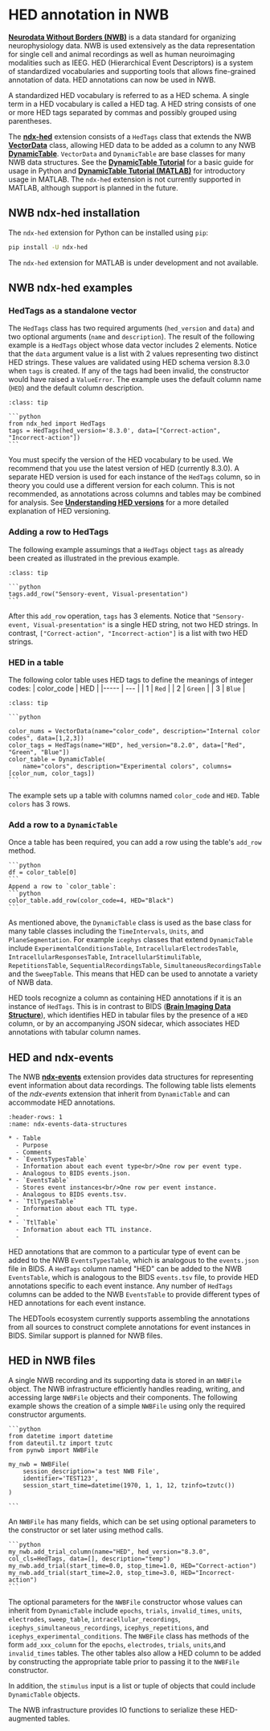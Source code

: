 # HED annotation in NWB

[**Neurodata Without Borders (NWB)**](https://www.nwb.org/) is a data standard for organizing neurophysiology data.
NWB is used extensively as the data representation for single cell and animal recordings as well as
human neuroimaging modalities such as IEEG. HED (Hierarchical Event Descriptors) is a system of
standardized vocabularies and supporting tools that allows fine-grained annotation of data.
HED annotations can now be used in NWB.

A standardized HED vocabulary is referred to as a HED schema.
A single term in a HED vocabulary is called a HED tag. 
A HED string consists of one or more HED tags separated by commas and possibly grouped using parentheses.

The [**ndx-hed**](https://github.com/hed-standard/ndx-hed) extension consists of a `HedTags` class that extends 
the NWB [**VectorData**](https://hdmf-common-schema.readthedocs.io/en/stable/format.html#sec-dynamictable) class, 
allowing HED data to be added as a column to any NWB [**DynamicTable**](https://hdmf-common-schema.readthedocs.io/en/stable/format.html#sec-dynamictable).
`VectorData` and `DynamicTable` are base classes for many NWB data structures.
See the [**DynamicTable Tutorial**](https://nwb-schema.readthedocs.io/en/latest/format_description.html)
for a basic guide for usage in Python and
[**DynamicTable Tutorial (MATLAB)**](https://matnwb.readthedocs.io/en/latest/pages/getting_started/file_read/dynamictable.html)
for introductory usage in MATLAB.
The `ndx-hed` extension is not currently supported in MATLAB, although support is planned in the future.

## NWB ndx-hed installation

The `ndx-hed` extension for Python can be installed using `pip`:


```bash
pip install -U ndx-hed
```

The `ndx-hed` extension for MATLAB is under development and not available.

## NWB ndx-hed examples

### HedTags as a standalone vector

The `HedTags` class has two required arguments (`hed_version` and `data`) and two optional arguments
(`name` and `description`). 
The result of the following example is a `HedTags` object whose data vector includes 2 elements.
Notice that the `data` argument value is a list with 2 values representing two distinct HED strings.
These values are validated using HED schema version 8.3.0 when `tags` is created. 
If any of the tags had been invalid, the constructor would have raised a `ValueError`.
The example uses the default column name (`HED`) and the default column description.

````{admonition} Create a HedTags object.
:class: tip

```python
from ndx_hed import HedTags
tags = HedTags(hed_version='8.3.0', data=["Correct-action", "Incorrect-action"])
```
````

You must specify the version of the HED vocabulary to be used.
We recommend that you use the latest version of HED (currently 8.3.0).
A separate HED version is used for each instance of the `HedTags` column,
so in theory you could use a different version for each column. 
This is not recommended, as annotations across columns and tables may be combined for analysis.
See [**Understanding HED versions**](./UnderstandingHedVersions.md) for a more detailed explanation
of HED versioning.

### Adding a row to HedTags

The following example assumings that a `HedTags` object `tags` as already been
created as illustrated in the previous example.

````{admonition} Add a row to an existing HedTags object
:class: tip

```python
tags.add_row("Sensory-event, Visual-presentation")
```
````

After this `add_row` operation, `tags` has 3 elements. Notice that `"Sensory-event, Visual-presentation"`
is a single HED string, not two HED strings.
In contrast, `["Correct-action", "Incorrect-action"]` is a list with two HED strings.

### HED in a table

The following color table uses HED tags to define the meanings of integer codes:
| color_code | HED |
|----- | --- |
| 1 | `Red` |
| 2 | `Green` |
| 3 | `Blue` |

````{admonition} Create an NWB DynamicTable to represent the color table.
:class: tip

```python

color_nums = VectorData(name="color_code", description="Internal color codes", data=[1,2,3])
color_tags = HedTags(name="HED", hed_version="8.2.0", data=["Red", "Green", "Blue"])
color_table = DynamicTable(
    name="colors", description="Experimental colors", columns=[color_num, color_tags])
```
````
The example sets up a table with columns named `color_code` and `HED`.
Table `colors` has 3 rows.

### Add a row to a `DynamicTable`
Once a table has been required, you can add a row using the table's `add_row` method.

````{admonition} Get row 0 of color_table as a Pandas DataFrame:
```python
df = color_table[0]
```
Append a row to `color_table`:
```python
color_table.add_row(color_code=4, HED="Black")
```
````
As mentioned above, the `DynamicTable` class is used as the base class for many table classes including the 
`TimeIntervals`, `Units`, and `PlaneSegmentation`.
For example `icephys` classes that extend `DynamicTable` include `ExperimentalConditionsTable`, `IntracellularElectrodesTable`,
`IntracellularResponsesTable`, `IntracellularStimuliTable`, `RepetitionsTable`, `SequentialRecordingsTable`,
`SimultaneousRecordingsTable` and the `SweepTable`.
This means that HED can be used to annotate a variety of NWB data.

HED tools recognize a column as containing HED annotations if it is an instance of `HedTags`.
This is in contrast to BIDS ([**Brain Imaging Data Structure**](https://bids.neuroimaging.io/)),
which identifies HED in tabular files by the presence of a `HED` column,
or by an accompanying JSON sidecar, which associates HED annotations with tabular column names.

## HED and ndx-events

The NWB [**ndx-events**](https://github.com/rly/ndx-events) extension provides data structures for 
representing event information about data recordings.
The following table lists elements of the *ndx-events* extension that inherit from
`DynamicTable` and can accommodate HED annotations.

```{list-table} ndx-events tables that can use HED.
:header-rows: 1
:name: ndx-events-data-structures

* - Table
  - Purpose
  - Comments
* - `EventsTypesTable`
  - Information about each event type<br/>One row per event type.
  - Analogous to BIDS events.json.
* - `EventsTable`
  - Stores event instances<br/>One row per event instance.
  - Analogous to BIDS events.tsv.
* - `TtlTypesTable`
  - Information about each TTL type.
  - 
* - `TtlTable`
  - Information about each TTL instance.
  - 
```

HED annotations that are common to a particular type of event can be added to the NWB `EventsTypesTable`,
which is analogous to the `events.json` file in BIDS. 
A `HedTags` column named "HED" can be added to the NWB `EventsTable`, which is analogous to the BIDS `events.tsv` file,
to provide HED annotations specific to each event instance. 
Any number of `HedTags` columns can be added to the NWB `EventsTable` to provide different types
of HED annotations for each event instance.

The HEDTools ecosystem currently supports assembling the annotations from all sources to construct
complete annotations for event instances in BIDS. Similar support is planned for NWB files.

## HED in NWB files

A single NWB recording and its supporting data is stored in an `NWBFile` object.
The NWB infrastructure efficiently handles reading, writing, and accessing large `NWBFile` objects and their components.
The following example shows the creation of a simple `NWBFile` using only the required constructor arguments.


````{admonition} Create an NWBFile object called my_nwb.
```python
from datetime import datetime
from dateutil.tz import tzutc
from pynwb import NWBFile

my_nwb = NWBFile(
    session_description='a test NWB File',
    identifier='TEST123',
    session_start_time=datetime(1970, 1, 1, 12, tzinfo=tzutc())
)

```
````

An `NWBFile` has many fields, which can be set using optional parameters to the constructor
or set later using method calls. 

````{admonition} Add a HED trial column to an NWB trial table and add trial information.
```python
my_nwb.add_trial_column(name="HED", hed_version="8.3.0", col_cls=HedTags, data=[], description="temp")
my_nwb.add_trial(start_time=0.0, stop_time=1.0, HED="Correct-action")
my_nwb.add_trial(start_time=2.0, stop_time=3.0, HED="Incorrect-action")
```
````
The optional parameters for the `NWBFile` constructor whose values can inherit from `DynamicTable`
include `epochs`, `trials`, `invalid_times`, `units`, `electrodes`, `sweep_table`,
`intracellular_recordings`, `icephys_simultaneous_recordings`, `icephys_repetitions`, and 
`icephys_experimental_conditions`. 
The `NWBFile` class has methods of the form `add_xxx_column` for the
`epochs`, `electrodes`, `trials`, `units`,and `invalid_times` tables.
The other tables also allow a HED column to be added by constructing the appropriate table
prior to passing it to the `NWBFile` constructor.

In addition, the `stimulus` input is a list or tuple of objects that could include `DynamicTable` objects.

The NWB infrastructure provides IO functions to serialize these HED-augmented tables.


